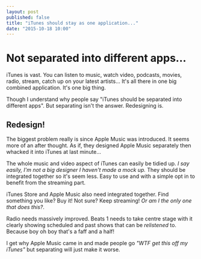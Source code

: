 ```yaml
---
layout: post
published: false
title: "iTunes should stay as one application..."
date: "2015-10-18 10:00"
---
```


# Not separated into different apps...

iTunes is vast. You can listen to music, watch video, podcasts, movies, radio, stream, catch up on your latest artists... It's all there in one big combined application. It's one big thing. 

Though I understand why people say "iTunes should be separated into different apps". But separating isn't the answer. Redesigning is. 

## Redesign!

The biggest problem really is since Apple Music was introduced. It seems more of an after thought. As if, they designed Apple Music separately then whacked it into iTunes at last minute...

The whole music and video aspect of iTunes can easily be tidied up. *I say easily, I'm not a big designer I haven't made a mock up.* They should be integrated together so it's seem less. Easy to use and with a simple opt in to benefit from the streaming part. 

iTunes Store and Apple Music also need integrated together. Find something you like? Buy it! Not sure? Keep streaming! *Or am I the only one that does this?*.

Radio needs massively improved. Beats 1 needs to take centre stage with it clearly showing scheduled and past shows that can be *relistened* to. Because boy oh boy that's a faff and a half!

I get why Apple Music came in and made people go *"WTF get this off my iTunes"* but separating will just make it worse. 